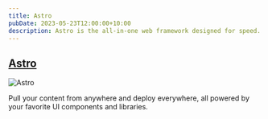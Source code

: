 ```yaml
---
title: Astro
pubDate: 2023-05-23T12:00:00+10:00
description: Astro is the all-in-one web framework designed for speed.
---
```


## [Astro](https://astro.build)

![Astro](https://astro.build/assets/wallpapers/desktop/arc.png)

Pull your content from anywhere and deploy everywhere, all powered by your favorite UI components and libraries.
